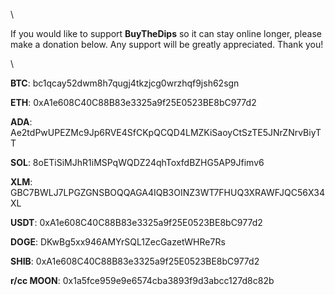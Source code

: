 
\

If you would like to support **BuyTheDips** so it can stay online longer, please make a donation below. Any support will be greatly appreciated. Thank you!

\

**BTC**: bc1qcay52dwm8h7qugj4tkzjcg0wrzhqf9jsh62sgn 

**ETH**: 0xA1e608C40C88B83e3325a9f25E0523BE8bC977d2 

**ADA**: Ae2tdPwUPEZMc9Jp6RVE4SfCKpQCQD4LMZKiSaoyCtSzTE5JNrZNrvBiyTT 

**SOL**: 8oETiSiMJhR1iMSPqWQDZ24qhToxfdBZHG5AP9Jfimv6 

**XLM**: GBC7BWLJ7LPGZGNSBOQQAGA4IQB3OINZ3WT7FHUQ3XRAWFJQC56X34XL 

**USDT**: 0xA1e608C40C88B83e3325a9f25E0523BE8bC977d2

**DOGE**: DKwBg5xx946AMYrSQL1ZecGazetWHRe7Rs 

**SHIB**: 0xA1e608C40C88B83e3325a9f25E0523BE8bC977d2 

**r/cc MOON**: 0x1a5fce959e9e6574cba3893f9d3abcc127d8c82b 
